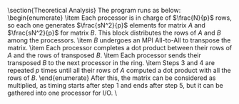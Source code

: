 \section{Theoretical Analysis}
The program runs as below:
\begin{enumerate}
    \item Each processor is in charge of $\frac{N}{p}$ rows, so each one generates $\frac{sN^2}{p}$ elements for matrix $A$ and $\frac{sN^2}{p}$ for matrix $B$. This block distributes the rows of $A$ and $B$ among the processors.
    \item $B$ undergoes an MPI All-to-All to transpose the matrix.
    \item Each processor completes a dot product between their rows of $A$ and the rows of transposed $B$.
    \item Each processor sends their transposed $B$ to the next processor in the ring.
    \item Steps 3 and 4 are repeated $p$ times until all their rows of $A$ computed a dot product with all the rows of $B$.
\end{enumerate}
After this, the matrix can be considered as multiplied, as timing starts after step 1 and ends after step 5, but it can be gathered into one processor for I/O. \\
